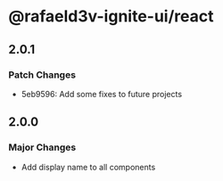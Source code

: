 # @rafaeld3v-ignite-ui/react

## 2.0.1

### Patch Changes

- 5eb9596: Add some fixes to future projects

## 2.0.0

### Major Changes

- Add display name to all components
